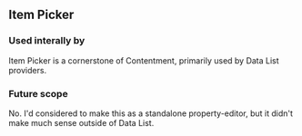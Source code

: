 ﻿## Item Picker

### Used interally by

Item Picker is a cornerstone of Contentment, primarily used by Data List providers.


### Future scope

No.
I'd considered to make this as a standalone property-editor, but it didn't make much sense outside of Data List.

